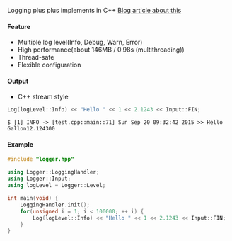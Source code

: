 Logging plus plus implements in C++
[Blog article about this](http://override.rocks/2015/09/13/logging-in-cpp/)

#### Feature
- Multiple log level(Info, Debug, Warn, Error)
- High performance(about 146MB / 0.98s (multithreading))
- Thread-safe
- Flexible configuration

#### Output
- C++ stream style
```c++
Log(logLevel::Info) << "Hello " << 1 << 2.1243 << Input::FIN;
```
`
$ [1] INFO -> [test.cpp::main::71] Sun Sep 20 09:32:42 2015 >> Hello Gallon12.124300
`

#### Example
```c++
#include "logger.hpp"

using Logger::LoggingHandler;
using Logger::Input;
using logLevel = Logger::Level;

int main(void) {
    LoggingHandler.init();
    for(unsigned i = 1; i < 100000; ++ i) {
        Log(logLevel::Info) << "Hello " << 1 << 2.1243 << Input::FIN;  // c++ stream style
    }
}
```
